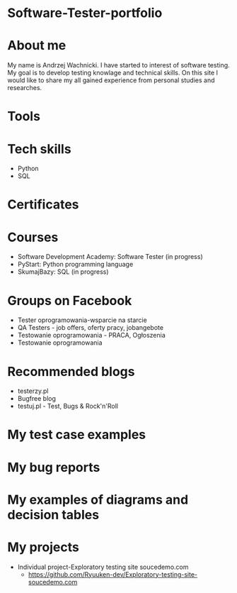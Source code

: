 # Software-Tester-portfolio

# About me

My name is Andrzej Wachnicki. I have started to interest of software testing. My goal is to develop testing knowlage and technical skills. On this site I would like to share my all gained experience from personal studies and researches.

# Tools


# Tech skills

* Python
* SQL

# Certificates


# Courses

* Software Development Academy: Software Tester (in progress)
* PyStart: Python programming language
* SkumajBazy: SQL (in progress)


# Groups on Facebook

* Tester oprogramowania-wsparcie na starcie
* QA Testers - job offers, oferty pracy, jobangebote
* Testowanie oprogramowania - PRACA, Ogłoszenia
* Testowanie oprogramowania

# Recommended blogs

* testerzy.pl
* Bugfree blog
* testuj.pl - Test, Bugs & Rock'n'Roll

# My test case examples


# My bug reports


# My examples of diagrams and decision tables


# My projects

* Individual project-Exploratory testing site soucedemo.com
  * https://github.com/Ryuuken-dev/Exploratory-testing-site-soucedemo.com

